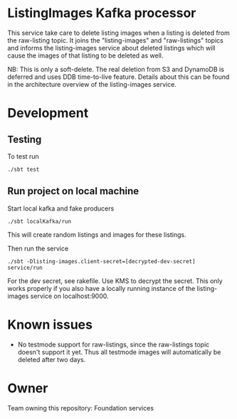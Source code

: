 ListingImages Kafka processor
=============================

This service take care to delete listing images when a listing is deleted from the raw-listing topic.
It joins the "listing-images" and "raw-listings" topics and informs the listing-images service about deleted listings
which will cause the images of that listing to be deleted as well.

NB: This is only a soft-delete. The real deletion from S3 and DynamoDB is deferred and uses DDB time-to-live feature.
Details about this can be found in the architecture overview of the listing-images service.

Development
===========

Testing
-------

To test run

`./sbt test`

Run project on local machine
----------------------------

Start local kafka and fake producers

`./sbt localKafka/run`

This will create random listings and images for these listings.

Then run the service

`./sbt -Dlisting-images.client-secret=[decrypted-dev-secret] service/run`

For the dev secret, see rakefile. Use KMS to decrypt the secret. This only works properly if you also have a locally
running instance of the listing-images service on localhost:9000. 

Known issues
============
* No testmode support for raw-listings, since the raw-listings topic doesn't support it yet. Thus all testmode images
  will automatically be deleted after two days. 

Owner
=====

Team owning this repository: Foundation services
